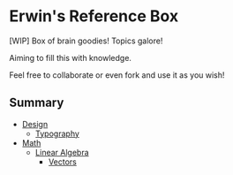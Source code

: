 # Erwin's Reference Box
[WIP] Box of brain goodies!
Topics galore!

Aiming to fill this with knowledge.

Feel free to collaborate or even fork and use it as you wish!


## Summary
- [Design](design/design.md)
  - [Typography](design/typography/typography.md)
- [Math](math/math.md)
  - [Linear Algebra](math/linear-algebra/linear-algebra.md)
    - [Vectors](math/linear-algebra/vectors/vectors.md)

